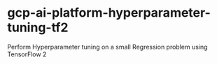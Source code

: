 # gcp-ai-platform-hyperparameter-tuning-tf2
Perform Hyperparameter tuning on a small Regression problem using TensorFlow 2
